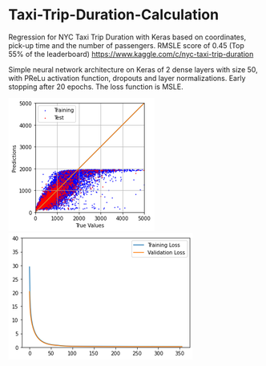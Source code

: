 # Taxi-Trip-Duration-Calculation
Regression for NYC Taxi Trip Duration with Keras based on coordinates, pick-up time and the number of passengers. RMSLE score of 0.45 (Top 55% of the leaderboard) https://www.kaggle.com/c/nyc-taxi-trip-duration

Simple neural network architecture on Keras of 2 dense layers with size 50, with PReLu activation function, dropouts and layer normalizations. Early stopping after 20 epochs. The loss function is MSLE.

![Test Image 1](https://github.com/fallintoplace/Taxi-Trip-Duration-Calculation/blob/master/prediction_graph.png)
![Test Image 2](https://github.com/fallintoplace/Taxi-Trip-Duration-Calculation/blob/master/loss_graph.png)

